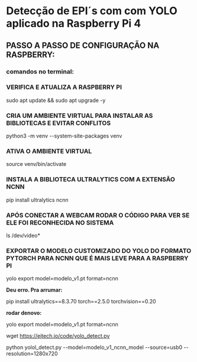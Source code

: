 # **Detecção de EPI´s com com YOLO aplicado na Raspberry Pi 4**

## PASSO A PASSO DE CONFIGURAÇÃO NA RASPBERRY:

### comandos no terminal:

### VERIFICA E ATUALIZA A RASPBERRY PI
sudo apt update && sudo apt upgrade -y

### CRIA UM AMBIENTE VIRTUAL PARA INSTALAR AS BIBLIOTECAS E EVITAR CONFLITOS
python3 -m venv --system-site-packages venv

### ATIVA O AMBIENTE VIRTUAL
source venv/bin/activate

### INSTALA A BIBLIOTECA ULTRALYTICS COM A EXTENSÃO NCNN
pip install ultralytics ncnn

### APÓS CONECTAR A WEBCAM RODAR O CÓDIGO PARA VER SE ELE FOI RECONHECIDA NO SISTEMA
ls /dev/video*

### EXPORTAR O MODELO CUSTOMIZADO DO YOLO DO FORMATO PYTORCH PARA NCNN QUE É MAIS LEVE PARA A RASPBERRY PI
yolo export model=modelo_v1.pt format=ncnn

**Deu erro. Pra arrumar:**

pip install ultralytics==8.3.70 torch==2.5.0 torchvision==0.20

**rodar denovo:**

yolo export model=modelo_v1.pt format=ncnn

wget https://ejtech.io/code/yolo_detect.py

python yolol_detect.py --model=modelo_v1_ncnn_model --source=usb0 --resolution=1280x720
